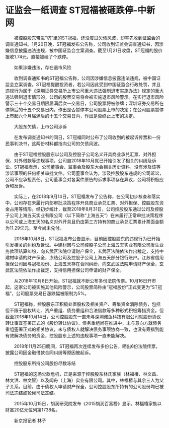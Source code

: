 # 证监会一纸调查 ST冠福被砸跌停-中新网

　　被控股股东带进“坑”里的ST冠福，还没度过欠债风波，却率先收到证监会的调查通知书。1月20日晚，ST冠福发布公告称，公司收到证监会调查通知书，因涉嫌信息披露违法违规，被中国证监会立案调查。截至1月21日收盘，ST冠福的股价报收1.74元，直接被砸了个跌停。

　　如果涉嫌违法，存在退市风险

　　收到调查通知书的ST冠福公告称，公司因涉嫌信息披露违法违规，被中国证监会立案调查。ST冠福提醒投资者，若公司因此受到中国证监会行政处罚，并且违规行为属于《深圳证券交易所上市公司重大违法强制退市实施办法》规定的重大违法强制退市情形的，公司的股票交易将会被实施退市风险警示。在实行退市风险警示三十个交易日期限届满后次一交易日，公司股票将被停牌；深圳证券交易所在停牌后的十五个交易日内，作出是否暂停本公司股票上市的决定；在公司股票暂停上市起六个月届满后的十五个交易日内，作出是否终止上市的决定。

　　大股东欠债，上市公司涉诉

　　在发布调查通知书的同日，ST冠福同时公布了公司收到的被起诉传票和一份民事判决书，这两份材料都指向公司的欠债风波。

　　由于ST冠福控股股东以公司及控股子公司名义开具商业承兑汇票、对外担保、对外借款等违规事项，公司自2018年10月就已开始引发了相关的纠纷及诉讼。ST冠福表示，公司董事会、监事会及股东大会相关历史资料，没有涉及该等涉诉事项的任何相关审批文件。公司董事会认为，涉及控股股东违规的公司诉讼，公司不应承担责任。公司董事会对各案件原告的诉求事项存在异议，公司将积极应诉和反诉。

　　实际上，在2018年9月14日，ST冠福发布了公告称，在公司初步核查和落实中，公司存在未履行内部审批决策程序开具商业承兑汇票、对外担保、控股股东资金占用等情形。经初步统计，截至2018年8月31日，公司控股股东通过公司及控股子公司上海五天实业有限公司（以下简称“上海五天”）在未履行正常审批决策程序以公司或上海五天的名义对外开具且仍由第三方持有的商业承兑汇票累计票面金额为11.29亿元，至今尚未兑付。

　　2018年10月8日，ST冠福发布公告显示，目前因控股股东的违规行为已开始引发相关的纠纷及诉讼。中建材因与公司控股子公司上海五天实业有限公司发生业务款项结算纠纷，向玄武区法院申请财产保全，玄武区法院依法作出裁定，支持中建材申请的财产保全，冻结公司及控股子公司上海五天部分银行账户。江苏省信用担保公司因与冠福股份、上海五天存在合同纠纷，向玄武区法院申请财产保全，玄武区法院依法作出裁定，支持信用担保公司申请的财产保全。

　　从2018年10月8日开始，ST冠福就不断公布多份法院传票。10月16日开市起，这家公司被实施其他风险警示，公司股票简称由“冠福股份”正式变更为“ST冠福”，公司股票交易日涨跌幅被限制为5%。

　　ST冠福称，控股股东正积极处置股权及相关资产、筹集资金消除债务，包括但不限于股权转让、资产重组、债务重组和合法借款等多种形式积极筹措资金。但截至2018年10月14日，公司控股股东一直未与深圳诺鱼科技有限公司就股份协议转让事宜签署正式的《股份转让协议》，债务重组尚在推进中，未与意向方就债务重组签署正式的相关协议，未与债权人就解决债务事项协商一致，也没有筹措到能有效解决债务的资金，控股股东上述的违规事项一直未能解决。

　　2018年11月25日晚间，ST冠福再次连续发布多份公告，晒出6份法院传票，披露公司因金融借款合同纠纷等原因被起诉。

　　控股股东所持公司股份尽数冻结

　　ST冠福的这场欠款危机，正是来源于控股股东林氏家族（林福椿、林文昌、林文洪、林文智）以及闻舟（上海）实业有限公司。其中，林福椿与其余三人为父子关系。目前，由于债权人申请财产保全，公司控股股东所持有的公司股份均已被司法冻结或轮候司法冻结。

　　2015年10月15日，胡润研究院发布《2015胡润百富榜》显示，林福椿家族以财富20亿元位列第1738名。

　　新京报记者 林子
